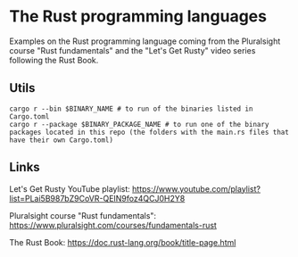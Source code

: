 # The Rust programming languages
Examples on the Rust programming language coming from the Pluralsight course "Rust fundamentals" and the "Let's Get Rusty" video series following the Rust Book.

## Utils
```shell
cargo r --bin $BINARY_NAME # to run of the binaries listed in Cargo.toml
cargo r --package $BINARY_PACKAGE_NAME # to run one of the binary packages located in this repo (the folders with the main.rs files that have their own Cargo.toml)
```

## Links
Let's Get Rusty YouTube playlist: https://www.youtube.com/playlist?list=PLai5B987bZ9CoVR-QEIN9foz4QCJ0H2Y8

Pluralsight course "Rust fundamentals": https://www.pluralsight.com/courses/fundamentals-rust

The Rust Book: https://doc.rust-lang.org/book/title-page.html
